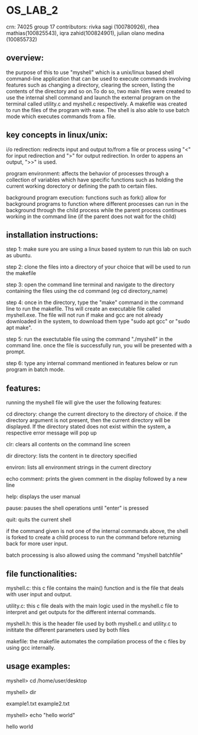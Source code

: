 # OS_LAB_2
crn: 74025
group 17
contributors: rivka sagi (100780926), rhea mathias(100825543), iqra zahid(100824901), julian olano medina (100855732)

## overview:
the purpose of this to use "myshell" which is a unix/linux based shell command-line application that can be used to execute commands involving features such as changing a directory, clearing the screen, listing the contents of the directory and so on.To do so, two main files were created to use the internal shell command and launch the external program on the terminal called utility.c and myshell.c respectively. A makefile was created to run the files of the program with ease. The shell is also able to use batch mode which executes commands from a file.

## key concepts in linux/unix:
i/o redirection: redirects input and output to/from a file or process using "<" for input redirection and ">" for output redirection. In order to appens an output, ">>" is used.

program environment: affects the behavior of processes through a collection of variables which have specific functions such as holding the current working dorectory or defining the path to certain files.

background program execution: functions such as fork() allow for background programs to function where different processes can run in the background through the child process while the parent process continues working in the command line (if the parent does not wait for the child)


## installation instructions:
step 1: make sure you are using a linux based system to run this lab on such as ubuntu.

step 2: clone the files into a directory of your choice that will be used to run the makefile 

step 3: open the command line terminal and navigate to the directory containing the files using the cd command (eg cd directory_name)

step 4: once in the directory, type the "make" command in the command line to run the makefile. Ths will create an executable file called myshell.exe. The file will not run if make and gcc are not already downloaded in the system, to download them type "sudo apt gcc" or "sudo apt make". 

step 5: run the exectutable file using the command "./myshell" in the command line. once the file is successfully run, you will be presented with a prompt.

step 6: type any internal command mentioned in features below or run program in batch mode.


## features:
running the myshell file will give the user the following features:

cd directory: change the current directory to the directory of choice. if the directory argument is not present, then the current directory will be displayed. If the directory stated does not exist within the system, a respective error message will pop up

clr: clears all contents on the command line screen

dir directory: lists the content in te directory specified

environ: lists all environment strings in the current directory

echo comment: prints the given comment in the display followed by a new line

help: displays the user manual

pause: pauses the shell operations until "enter" is pressed

quit: quits the current shell

if the command given is not one of the internal commands above, the shell is forked to create a child process to run the command before returning back for more user input.

batch processing is also allowed using the command "myshell batchfile"


## file functionalities:

myshell.c:
this c file contains the main() function and is the file that deals with user input and output. 

utility.c:
this c file deals with the main logic used in the myshell.c file to interpret and get outputs for the different internal commands.

myshell.h:
this is the header file used by both myshell.c and utility.c to inititate the different parameters used by both files

makefile:
the makefile automates the compilation process of the c files by using gcc internally.


## usage examples:

myshell> cd /home/user/desktop

myshell> dir

example1.txt example2.txt

myshell> echo "hello world"

hello world



